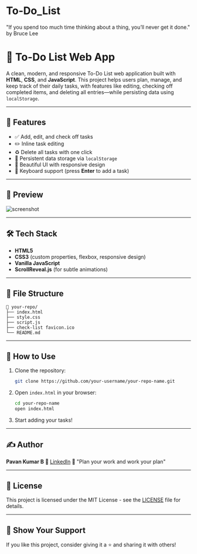 # To-Do_List
"If you spend too much time thinking about a thing, you’ll never get it done."
                                                                          by Bruce Lee

# 📝 To-Do List Web App

A clean, modern, and responsive To-Do List web application built with **HTML**, **CSS**, and **JavaScript**. This project helps users plan, manage, and keep track of their daily tasks, with features like editing, checking off completed items, and deleting all entries—while persisting data using `localStorage`.

---

## 🚀 Features

* ✅ Add, edit, and check off tasks
* ✏️ Inline task editing
* ♻️ Delete all tasks with one click
* 📂 Persistent data storage via `localStorage`
* 🎨 Beautiful UI with responsive design
* 🧽 Keyboard support (press **Enter** to add a task)

---

## 📸 Preview

![screenshot](https://via.placeholder.com/800x400?text=To-Do+List+App+Preview)

---

## 🛠️ Tech Stack

* **HTML5**
* **CSS3** (custom properties, flexbox, responsive design)
* **Vanilla JavaScript**
* **ScrollReveal.js** (for subtle animations)

---

## 📂 File Structure

```
📁 your-repo/
├── index.html
├── style.css
├── script.js
├── check-list favicon.ico
└── README.md
```

---

## 📌 How to Use

1. Clone the repository:

   ```bash
   git clone https://github.com/your-username/your-repo-name.git
   ```

2. Open `index.html` in your browser:

   ```bash
   cd your-repo-name
   open index.html
   ```

3. Start adding your tasks!

---

## ✍️ Author

**Pavan Kumar B**
📢 [LinkedIn](https://www.linkedin.com/in/bandaru-pavan-kumar-676898250/)
📝 "Plan your work and work your plan"

---

## 📜 License

This project is licensed under the MIT License - see the [LICENSE](LICENSE) file for details.

---

## 🌟 Show Your Support

If you like this project, consider giving it a ⭐️ and sharing it with others!

